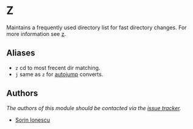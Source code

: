 Z
=

Maintains a frequently used directory list for fast directory changes. For more
information see [z][1].

Aliases
-------

  - `z` cd to most frecent dir matching.
  - `j` same as `z` for [autojump][2] converts.

Authors
-------

*The authors of this module should be contacted via the [issue tracker][3].*

  - [Sorin Ionescu](https://github.com/sorin-ionescu)

[1]: https://github.com/rupa/z
[2]: https://github.com/joelthelion/autojump
[3]: https://github.com/sorin-ionescu/oh-my-zsh/issues

